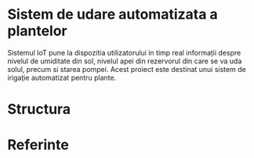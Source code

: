 # Sistem de udare automatizata a plantelor

  Sistemul IoT pune la dispozitia utilizatorului in timp real informații despre nivelul de 
umiditate din sol, nivelul apei din rezervorul din care se va uda solul, precum si starea pompei. 
Acest proiect este destinat unui sistem de irigație automatizat pentru plante.


# Structura



# Referinte 
